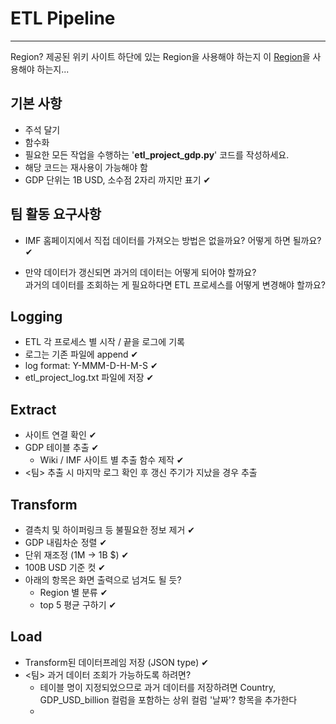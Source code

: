 # ETL Pipeline
-------------------
Region? 제공된 위키 사이트 하단에 있는 Region을 사용해야 하는지
이 [Region](https://en.wikipedia.org/wiki/United_Nations_Regional_Groups)을 사용해야 하는지...

## 기본 사항
- 주석 달기
- 함수화
- 필요한 모든 작업을 수행하는 '**etl_project_gdp.py**' 코드를 작성하세요.
- 해당 코드는 재사용이 가능해야 함 
- GDP 단위는 1B USD, 소수점 2자리 까지만 표기 ✔

## 팀 활동 요구사항
- IMF 홈페이지에서 직접 데이터를 가져오는 방법은 없을까요? 어떻게 하면 될까요? ✔

- 만약 데이터가 갱신되면 과거의 데이터는 어떻게 되어야 할까요? <br>
  과거의 데이터를 조회하는 게 필요하다면 ETL 프로세스를 어떻게 변경해야 할까요?

## Logging
- ETL 각 프로세스 별 시작 / 끝을 로그에 기록
- 로그는 기존 파일에 append ✔
- log format: Y-MMM-D-H-M-S ✔
- etl_project_log.txt 파일에 저장 ✔
  

## Extract
- 사이트 연결 확인 ✔
- GDP 테이블 추출 ✔
  - Wiki / IMF 사이트 별 추출 함수 제작 ✔
- <팀> 추출 시 마지막 로그 확인 후 갱신 주기가 지났을 경우 추출 
  

## Transform
- 결측치 및 하이퍼링크 등 불필요한 정보 제거 ✔
- GDP 내림차순 정렬 ✔
- 단위 재조정 (1M -> 1B $) ✔
- 100B USD 기준 컷 ✔
- 아래의 항목은 화면 출력으로 넘겨도 될 듯? 
  - Region 별 분류 ✔
  - top 5 평균 구하기 ✔ 


## Load
- Transform된 데이터프레임 저장 (JSON type) ✔
- <팀> 과거 데이터 조회가 가능하도록 하려면?
  - 테이블 명이 지정되었으므로 과거 데이터를 저장하려면 Country, GDP_USD_billion 컬럼을 포함하는 상위 컬럼 '날짜'? 항목을 추가한다 
  - 